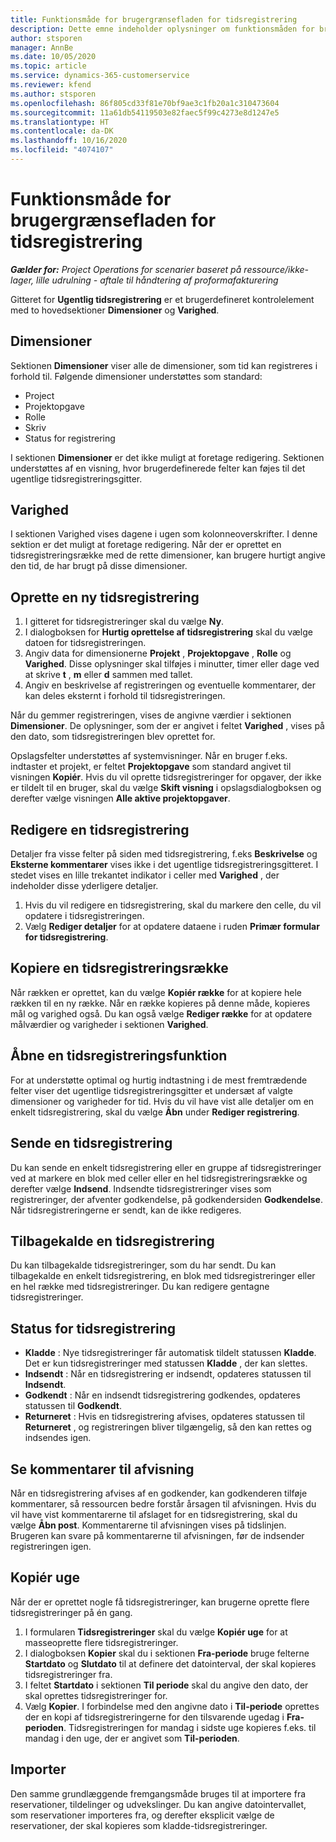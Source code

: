 ```yaml
---
title: Funktionsmåde for brugergrænsefladen for tidsregistrering
description: Dette emne indeholder oplysninger om funktionsmåden for brugergrænsefladen for tidsregistrering.
author: stsporen
manager: AnnBe
ms.date: 10/05/2020
ms.topic: article
ms.service: dynamics-365-customerservice
ms.reviewer: kfend
ms.author: stsporen
ms.openlocfilehash: 86f805cd33f81e70bf9ae3c1fb20a1c310473604
ms.sourcegitcommit: 11a61db54119503e82faec5f99c4273e8d1247e5
ms.translationtype: HT
ms.contentlocale: da-DK
ms.lasthandoff: 10/16/2020
ms.locfileid: "4074107"
---
```

# <a name="time-entry-ui-behavior"></a>Funktionsmåde for brugergrænsefladen for tidsregistrering

_**Gælder for:** Project Operations for scenarier baseret på ressource/ikke-lager, lille udrulning - aftale til håndtering af proformafakturering_


Gitteret for **Ugentlig tidsregistrering** er et brugerdefineret kontrolelement med to hovedsektioner **Dimensioner** og **Varighed**.

## <a name="dimensions"></a>Dimensioner
Sektionen **Dimensioner** viser alle de dimensioner, som tid kan registreres i forhold til. Følgende dimensioner understøttes som standard:

  - Project
  - Projektopgave
  - Rolle
  - Skriv
  - Status for registrering

I sektionen **Dimensioner** er det ikke muligt at foretage redigering. Sektionen understøttes af en visning, hvor brugerdefinerede felter kan føjes til det ugentlige tidsregistreringsgitter.

## <a name="duration"></a>Varighed
I sektionen Varighed vises dagene i ugen som kolonneoverskrifter. I denne sektion er det muligt at foretage redigering. Når der er oprettet en tidsregistreringsrække med de rette dimensioner, kan brugere hurtigt angive den tid, de har brugt på disse dimensioner.

## <a name="create-a-new-time-entry"></a>Oprette en ny tidsregistrering

1. I gitteret for tidsregistreringer skal du vælge **Ny**. 
2. I dialogboksen for **Hurtig oprettelse af tidsregistrering** skal du vælge datoen for tidsregistreringen.
3. Angiv data for dimensionerne **Projekt** , **Projektopgave** , **Rolle** og **Varighed**. Disse oplysninger skal tilføjes i minutter, timer eller dage ved at skrive **t** , **m** eller **d** sammen med tallet. 
4. Angiv en beskrivelse af registreringen og eventuelle kommentarer, der kan deles eksternt i forhold til tidsregistreringen. 

Når du gemmer registreringen, vises de angivne værdier i sektionen **Dimensioner**. De oplysninger, som der er angivet i feltet **Varighed** , vises på den dato, som tidsregistreringen blev oprettet for.

Opslagsfelter understøttes af systemvisninger. Når en bruger f.eks. indtaster et projekt, er feltet **Projektopgave** som standard angivet til visningen **Kopiér**. Hvis du vil oprette tidsregistreringer for opgaver, der ikke er tildelt til en bruger, skal du vælge **Skift visning** i opslagsdialogboksen og derefter vælge visningen **Alle aktive projektopgaver**.

## <a name="edit-a-time-entry"></a>Redigere en tidsregistrering 
Detaljer fra visse felter på siden med tidsregistrering, f.eks **Beskrivelse** og **Eksterne kommentarer** vises ikke i det ugentlige tidsregistreringsgitteret. I stedet vises en lille trekantet indikator i celler med **Varighed** , der indeholder disse yderligere detaljer. 

1. Hvis du vil redigere en tidsregistrering, skal du markere den celle, du vil opdatere i tidsregistreringen.
2. Vælg **Rediger detaljer** for at opdatere dataene i ruden **Primær formular for tidsregistrering**. 

## <a name="copy-a-time-entry-row"></a>Kopiere en tidsregistreringsrække
Når rækken er oprettet, kan du vælge **Kopiér række** for at kopiere hele rækken til en ny række. Når en række kopieres på denne måde, kopieres mål og varighed også. Du kan også vælge **Rediger række** for at opdatere målværdier og varigheder i sektionen **Varighed**.

## <a name="open-a-time-entry-behavior"></a>Åbne en tidsregistreringsfunktion
For at understøtte optimal og hurtig indtastning i de mest fremtrædende felter viser det ugentlige tidsregistreringsgitter et undersæt af valgte dimensioner og varigheder for tid. Hvis du vil have vist alle detaljer om en enkelt tidsregistrering, skal du vælge **Åbn** under **Rediger registrering**.

## <a name="submit-a-time-entry"></a>Sende en tidsregistrering
Du kan sende en enkelt tidsregistrering eller en gruppe af tidsregistreringer ved at markere en blok med celler eller en hel tidsregistreringsrække og derefter vælge **Indsend**. Indsendte tidsregistreringer vises som registreringer, der afventer godkendelse, på godkendersiden **Godkendelse**. Når tidsregistreringerne er sendt, kan de ikke redigeres.

## <a name="recall-a-time-entry"></a>Tilbagekalde en tidsregistrering
Du kan tilbagekalde tidsregistreringer, som du har sendt. Du kan tilbagekalde en enkelt tidsregistrering, en blok med tidsregistreringer eller en hel række med tidsregistreringer. Du kan redigere gentagne tidsregistreringer.

## <a name="time-entry-status"></a>Status for tidsregistrering

- **Kladde** : Nye tidsregistreringer får automatisk tildelt statussen **Kladde**. Det er kun tidsregistreringer med statussen **Kladde** , der kan slettes.
- **Indsendt** : Når en tidsregistrering er indsendt, opdateres statussen til **Indsendt**. 
- **Godkendt** : Når en indsendt tidsregistrering godkendes, opdateres statussen til **Godkendt**. 
- **Returneret** : Hvis en tidsregistrering afvises, opdateres statussen til **Returneret** , og registreringen bliver tilgængelig, så den kan rettes og indsendes igen. 

## <a name="view-rejection-comments"></a>Se kommentarer til afvisning
Når en tidsregistrering afvises af en godkender, kan godkenderen tilføje kommentarer, så ressourcen bedre forstår årsagen til afvisningen. Hvis du vil have vist kommentarerne til afslaget for en tidsregistrering, skal du vælge **Åbn post**. Kommentarerne til afvisningen vises på tidslinjen. Brugeren kan svare på kommentarerne til afvisningen, før de indsender registreringen igen.

## <a name="copy-week"></a>Kopiér uge
Når der er oprettet nogle få tidsregistreringer, kan brugerne oprette flere tidsregistreringer på én gang.

1. I formularen **Tidsregistreringer** skal du vælge **Kopiér uge** for at masseoprette flere tidsregistreringer. 
2. I dialogboksen **Kopier** skal du i sektionen **Fra-periode** bruge felterne **Startdato** og **Slutdato** til at definere det datointerval, der skal kopieres tidsregistreringer fra. 
3. I feltet **Startdato** i sektionen **Til periode** skal du angive den dato, der skal oprettes tidsregistreringer for. 
4. Vælg **Kopier**. I forbindelse med den angivne dato i **Til-periode** oprettes der en kopi af tidsregistreringerne for den tilsvarende ugedag i **Fra-perioden**. Tidsregistreringen for mandag i sidste uge kopieres f.eks. til mandag i den uge, der er angivet som **Til-perioden**.

## <a name="import"></a>Importer
Den samme grundlæggende fremgangsmåde bruges til at importere fra reservationer, tildelinger og udvekslinger. Du kan angive datointervallet, som reservationer importeres fra, og derefter eksplicit vælge de reservationer, der skal kopieres som kladde-tidsregistreringer. 

